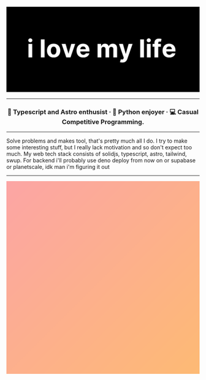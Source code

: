![](image.png)

---

<div align="center"> 
  <h3>
    🚀 Typescript and Astro enthusist · 🐍 Python enjoyer · 💻 Casual Competitive Programming.
  </h3>
</div>

---

Solve problems and makes tool, that's pretty much all I do. I try to make some interesting stuff, but I really lack motivation and so don't expect too much. My web tech stack consists of solidjs, typescript, astro, tailwind, swup. For backend i'll probably use deno deploy from now on or supabase or planetscale, idk man i'm figuring it out


---

[![](tt.svg)](https://i2mx.github.io/tt/)

